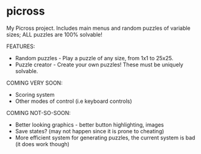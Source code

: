 # picross
My Picross project. Includes main menus and random puzzles of variable sizes; ALL puzzles are 100% solvable!

FEATURES:
- Random puzzles - Play a puzzle of any size, from 1x1 to 25x25.
- Puzzle creator - Create your own puzzles! These must be uniquely solvable.

COMING VERY SOON:
- Scoring system
- Other modes of control (i.e keyboard controls)

COMING NOT-SO-SOON:
- Better looking graphics - better button highlighting, images
- Save states? (may not happen since it is prone to cheating)
- More efficient system for generating puzzles, the current system is bad (it does work though)
